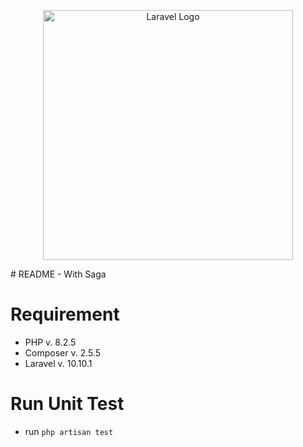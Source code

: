 <p align="center"><a href="https://laravel.com" target="_blank"><img src="https://raw.githubusercontent.com/laravel/art/master/logo-lockup/5%20SVG/2%20CMYK/1%20Full%20Color/laravel-logolockup-cmyk-red.svg" width="400" alt="Laravel Logo"></a></p>

</p>
# README - With Saga

# Requirement
  - PHP v. 8.2.5
  - Composer v. 2.5.5
  - Laravel v. 10.10.1

# Run Unit Test
  - run ```php artisan test```
